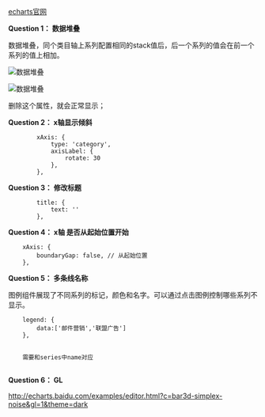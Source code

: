 
[echarts官网](http://www.echartsjs.com)

**Question 1： 数据堆叠**

数据堆叠，同个类目轴上系列配置相同的stack值后，后一个系列的值会在前一个系列的值上相加。

![数据堆叠](http://cdn.jsan.top//echarts/20181114181426.png)

![数据堆叠](http://cdn.jsan.top//echarts/20181114181426%20%281%29.png)

删除这个属性，就会正常显示；

**Question 2： x轴显示倾斜**

```
        xAxis: {
            type: 'category',
            axisLabel: {
                rotate: 30
            },
        },
```

**Question 3： 修改标题**

```
        title: {
            text: ''
        },
```

**Question 4： x轴 是否从起始位置开始**

```
    xAxis: {
        boundaryGap: false, // 从起始位置
    },
```

**Question 5： 多条线名称**

图例组件展现了不同系列的标记，颜色和名字。可以通过点击图例控制哪些系列不显示。

```
    legend: {
        data:['邮件营销','联盟广告']
    },
    
    
    需要和series中name对应
  
```

**Question 6： GL**

http://echarts.baidu.com/examples/editor.html?c=bar3d-simplex-noise&gl=1&theme=dark














